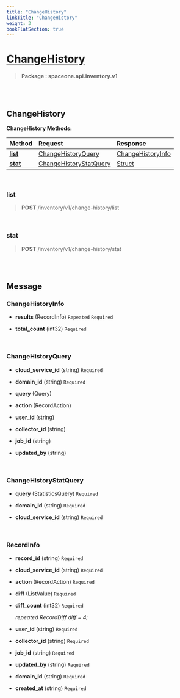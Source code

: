 ```yaml
---
title: "ChangeHistory"
linkTitle: "ChangeHistory"
weight: 3
bookFlatSection: true
---
```

# [ChangeHistory](#ChangeHistory)



>  **Package : spaceone.api.inventory.v1**

<br>
<br>

## ChangeHistory





**ChangeHistory Methods:**


| Method | Request | Response |
| :----- | :-------- | :-------- |
| [**list**](./ChangeHistory#list) | [ChangeHistoryQuery](ChangeHistory#changehistoryquery) | [ChangeHistoryInfo](ChangeHistory#changehistoryinfo) |
| [**stat**](./ChangeHistory#stat) | [ChangeHistoryStatQuery](ChangeHistory#changehistorystatquery) | [Struct](ChangeHistory#struct) |



    
<br>

### list





> **POST** /inventory/v1/change-history/list
>






    
<br>

### stat





> **POST** /inventory/v1/change-history/stat
>






    


<br>
<br>

## Message



### ChangeHistoryInfo
* **results** (RecordInfo)  `Repeated`    `Required` 

    
* **total_count** (int32)   `Required` 

    <br>

### ChangeHistoryQuery
* **cloud_service_id** (string)   `Required` 

    
* **domain_id** (string)   `Required` 

    
* **query** (Query)  

    
* **action** (RecordAction)  

    
* **user_id** (string)  

    
* **collector_id** (string)  

    
* **job_id** (string)  

    
* **updated_by** (string)  

    <br>

### ChangeHistoryStatQuery
* **query** (StatisticsQuery)   `Required` 

    
* **domain_id** (string)   `Required` 

    
* **cloud_service_id** (string)   `Required` 

    <br>

### RecordInfo
* **record_id** (string)   `Required` 

    
* **cloud_service_id** (string)   `Required` 

    
* **action** (RecordAction)   `Required` 

    
* **diff** (ListValue)   `Required` 

    
* **diff_count** (int32)   `Required` 

  *repeated RecordDiff diff = 4;*

    
* **user_id** (string)   `Required` 

    
* **collector_id** (string)   `Required` 

    
* **job_id** (string)   `Required` 

    
* **updated_by** (string)   `Required` 

    
* **domain_id** (string)   `Required` 

    
* **created_at** (string)   `Required` 

    <br>
